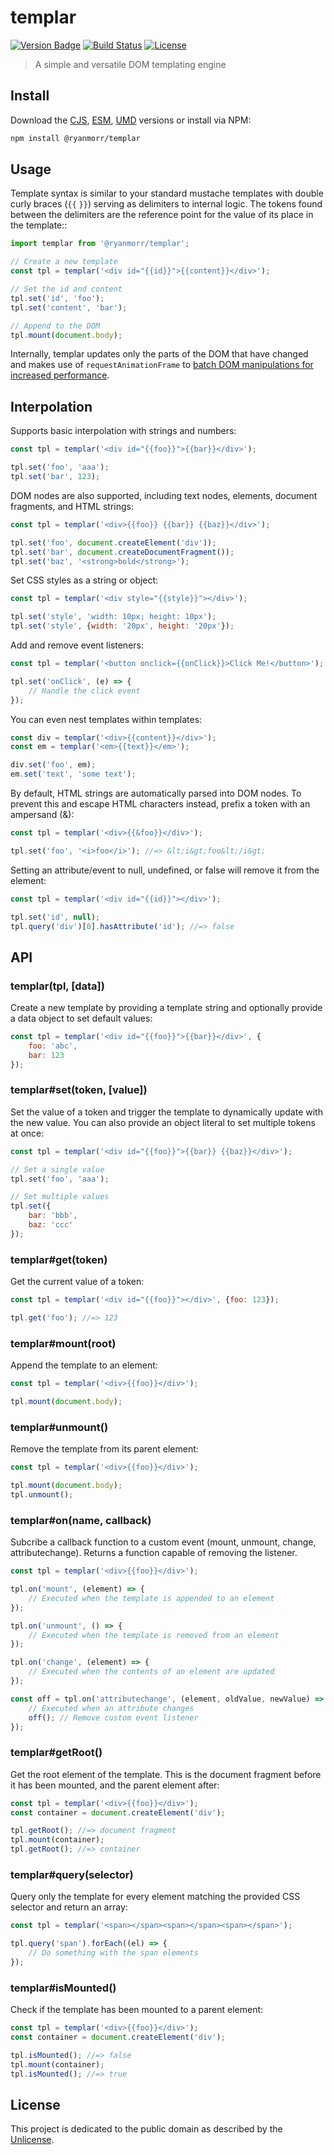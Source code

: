 # templar

[![Version Badge][version-image]][project-url]
[![Build Status][build-image]][build-url]
[![License][license-image]][license-url]

> A simple and versatile DOM templating engine

## Install

Download the [CJS](https://github.com/ryanmorr/templar/raw/master/dist/templar.cjs.js), [ESM](https://github.com/ryanmorr/templar/raw/master/dist/templar.esm.js), [UMD](https://github.com/ryanmorr/templar/raw/master/dist/templar.umd.js) versions or install via NPM:

``` sh
npm install @ryanmorr/templar
```

## Usage

Template syntax is similar to your standard mustache templates with double curly braces (`{{` `}}`) serving as delimiters to internal logic. The tokens found between the delimiters are the reference point for the value of its place in the template::

```javascript
import templar from '@ryanmorr/templar';

// Create a new template
const tpl = templar('<div id="{{id}}">{{content}}</div>');

// Set the id and content
tpl.set('id', 'foo');
tpl.set('content', 'bar');

// Append to the DOM
tpl.mount(document.body);
```

Internally, templar updates only the parts of the DOM that have changed and makes use of `requestAnimationFrame` to [batch DOM manipulations for increased performance](http://wilsonpage.co.uk/preventing-layout-thrashing/).

## Interpolation

Supports basic interpolation with strings and numbers:

```javascript
const tpl = templar('<div id="{{foo}}">{{bar}}</div>');

tpl.set('foo', 'aaa');
tpl.set('bar', 123);
```

DOM nodes are also supported, including text nodes, elements, document fragments, and HTML strings:

```javascript
const tpl = templar('<div>{{foo}} {{bar}} {{baz}}</div>');

tpl.set('foo', document.createElement('div'));
tpl.set('bar', document.createDocumentFragment());
tpl.set('baz', '<strong>bold</strong>');
```

Set CSS styles as a string or object:

```javascript
const tpl = templar('<div style="{{style}}"></div>');

tpl.set('style', 'width: 10px; height: 10px');
tpl.set('style', {width: '20px', height: '20px'});
```

Add and remove event listeners:

```javascript
const tpl = templar('<button onclick={{onClick}}>Click Me!</button>');

tpl.set('onClick', (e) => {
    // Handle the click event
});
```

You can even nest templates within templates:

```javascript
const div = templar('<div>{{content}}</div>');
const em = templar('<em>{{text}}</em>');

div.set('foo', em);
em.set('text', 'some text');
```

By default, HTML strings are automatically parsed into DOM nodes. To prevent this and escape HTML characters instead, prefix a token with an ampersand (&):

```javascript
const tpl = templar('<div>{{&foo}}</div>');

tpl.set('foo', '<i>foo</i>'); //=> &lt;i&gt;foo&lt;/i&gt;
```

Setting an attribute/event to null, undefined, or false will remove it from the element:

```javascript
const tpl = templar('<div id="{{id}}"></div>');

tpl.set('id', null);
tpl.query('div')[0].hasAttribute('id'); //=> false
```

## API

### templar(tpl, [data])

Create a new template by providing a template string and optionally provide a data object to set default values:

```javascript
const tpl = templar('<div id="{{foo}}">{{bar}}</div>', {
    foo: 'abc',
    bar: 123
});
```

### templar#set(token, [value])

Set the value of a token and trigger the template to dynamically update with the new value. You can also provide an object literal to set multiple tokens at once:

```javascript
const tpl = templar('<div id="{{foo}}">{{bar}} {{baz}}</div>');

// Set a single value
tpl.set('foo', 'aaa');

// Set multiple values
tpl.set({
    bar: 'bbb',
    baz: 'ccc'
});
```

### templar#get(token)

Get the current value of a token:

```javascript
const tpl = templar('<div id="{{foo}}"></div>', {foo: 123});

tpl.get('foo'); //=> 123
```

### templar#mount(root)

Append the template to an element:

```javascript
const tpl = templar('<div>{{foo}}</div>');

tpl.mount(document.body);
```

### templar#unmount()

Remove the template from its parent element:

```javascript
const tpl = templar('<div>{{foo}}</div>');

tpl.mount(document.body);
tpl.unmount();
```

### templar#on(name, callback)

Subcribe a callback function to a custom event (mount, unmount, change, attributechange). Returns a function capable of removing the listener.

```javascript
const tpl = templar('<div>{{foo}}</div>');

tpl.on('mount', (element) => {
    // Executed when the template is appended to an element
});

tpl.on('unmount', () => {
    // Executed when the template is removed from an element
});

tpl.on('change', (element) => {
    // Executed when the contents of an element are updated
});

const off = tpl.on('attributechange', (element, oldValue, newValue) => {
    // Executed when an attribute changes
    off(); // Remove custom event listener
});
```

### templar#getRoot()

Get the root element of the template. This is the document fragment before it has been mounted, and the parent element after:

```javascript
const tpl = templar('<div>{{foo}}</div>');
const container = document.createElement('div');

tpl.getRoot(); //=> document fragment
tpl.mount(container);
tpl.getRoot(); //=> container
```

### templar#query(selector)

Query only the template for every element matching the provided CSS selector and return an array:

```javascript
const tpl = templar('<span></span><span></span><span></span>');

tpl.query('span').forEach((el) => {
    // Do something with the span elements
});
```

### templar#isMounted()

Check if the template has been mounted to a parent element:

```javascript
const tpl = templar('<div>{{foo}}</div>');
const container = document.createElement('div');

tpl.isMounted(); //=> false
tpl.mount(container);
tpl.isMounted(); //=> true
```

## License

This project is dedicated to the public domain as described by the [Unlicense](http://unlicense.org/).

[project-url]: https://github.com/ryanmorr/templar
[version-image]: https://badge.fury.io/gh/ryanmorr%2Ftemplar.svg
[build-url]: https://travis-ci.org/ryanmorr/templar
[build-image]: https://travis-ci.org/ryanmorr/templar.svg
[license-image]: https://img.shields.io/badge/license-Unlicense-blue.svg
[license-url]: UNLICENSE